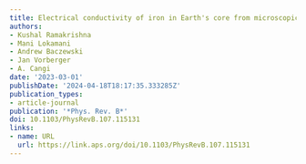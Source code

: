 ```yaml
---
title: Electrical conductivity of iron in Earth's core from microscopic Ohm's law
authors:
- Kushal Ramakrishna
- Mani Lokamani
- Andrew Baczewski
- Jan Vorberger
- A. Cangi
date: '2023-03-01'
publishDate: '2024-04-18T18:17:35.333285Z'
publication_types:
- article-journal
publication: '*Phys. Rev. B*'
doi: 10.1103/PhysRevB.107.115131
links:
- name: URL
  url: https://link.aps.org/doi/10.1103/PhysRevB.107.115131
---
```

